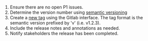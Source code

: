 1. Ensure there are no open P1 issues.
1. Determine the version number using [semantic versioning](http://semver.org/)
1. Create a [new tag](https://bldr-git.int.lineratesystems.com/velcro/lwp-controller/tags/new) using the Gitlab interface. The tag format is the semantic version prefixed by 'v' (i.e. v1.2.3).
1. Include the release notes and annotations as needed.
1. Notify stakeholders the release has been completed.
